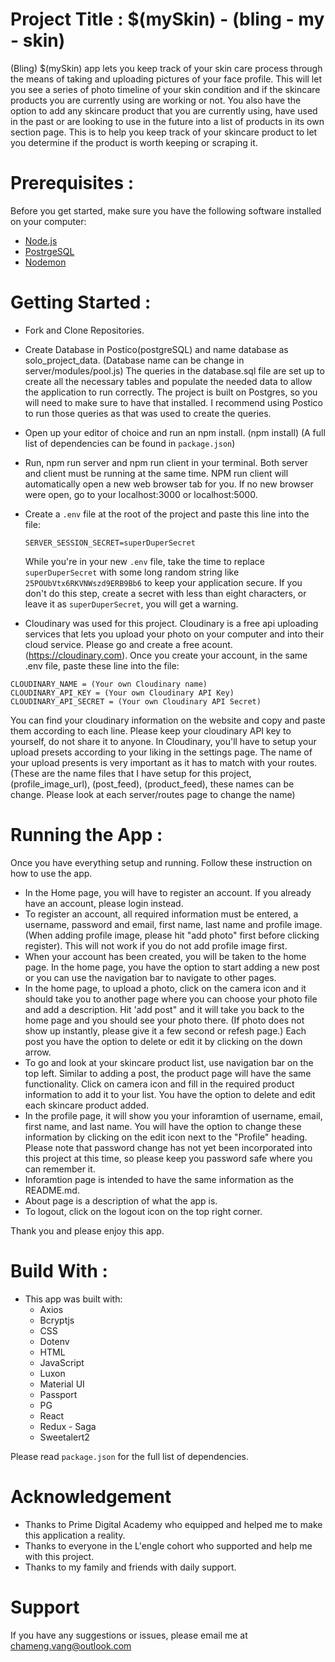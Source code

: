 # Project Title : $(mySkin) - (bling - my - skin)

(Bling) $(mySkin) app lets you keep track of your skin care process through the means of taking and uploading pictures of your face profile. This will let you see a series of photo timeline of your skin condition and if the skincare products you are currently using are working or not. You also have the option to add any skincare product that you are currently using, have used in the past or are looking to use in the future into a list of products in its own section page. This is to help you keep track of your skincare product to let you determine if the product is worth keeping or scraping it.

# Prerequisites :

Before you get started, make sure you have the following software installed on your computer:

- [Node.js](https://nodejs.org/en/)
- [PostrgeSQL](https://www.postgresql.org/)
- [Nodemon](https://nodemon.io/)

# Getting Started :

- Fork and Clone Repositories.
- Create Database in Postico(postgreSQL) and name database as solo_project_data. (Database name can be change in server/modules/pool.js)
  The queries in the database.sql file are set up to create all the necessary tables and populate the needed data to allow the application to run correctly. The project is built on Postgres, so you will need to make sure to have that installed. I recommend using Postico to run those queries as that was used to create the queries.
- Open up your editor of choice and run an npm install. (npm install) (A full list of dependencies can be found in `package.json`)
- Run, npm run server and npm run client in your terminal. Both server and client must be running at the same time. NPM run client will       
  automatically open a new web browser tab for you. If no new browser were open, go to your localhost:3000 or localhost:5000.
- Create a `.env` file at the root of the project and paste this line into the file:
  ```
  SERVER_SESSION_SECRET=superDuperSecret
  ```
  While you're in your new `.env` file, take the time to replace `superDuperSecret` with some long random string like `25POUbVtx6RKVNWszd9ERB9Bb6` to keep your application secure. If you don't do this step, create a secret with less than eight characters, or leave it as `superDuperSecret`, you will get a warning.

- Cloudinary was used for this project. Cloudinary is a free api uploading services that lets you upload your photo on your computer and into their cloud service. Please go and create a free acount. (https://cloudinary.com). Once you create your account, in the same .env file, paste these line into the file: 
 ```
CLOUDINARY_NAME = (Your own Cloudinary name)
CLOUDINARY_API_KEY = (Your own Cloudinary API Key)
CLOUDINARY_API_SECRET = (Your own Cloudinary API Secret)
  ```
You can find your cloudinary information on the website and copy and paste them according to each line. Please keep your cloudinary API key to yourself, do not share it to anyone. In Cloudinary, you'll have to setup your upload presets according to your liking in the settings page. The name of your upload presents is very important as it has to match with your routes. (These are the name files that I have setup for this project, (profile_image_url), (post_feed), (product_feed), these names can be change. Please look at each server/routes page to change the name)

# Running the App :

Once you have everything setup and running. Follow these instruction on how to use the app. 

- In the Home page, you will have to register an account. If you already have an account, please login instead. 
- To register an account, all required information must be entered, a username, password and email, first name, last name and profile image. (When adding profile image, please hit "add photo" first before clicking register). This will not work if you do not add profile image first.
- When your account has been created, you will be taken to the home page. In the home page, you have the option to start adding a new post or you can use the navigation bar to navigate to other pages. 
- In the home page, to upload a photo, click on the camera icon and it should take you to another page where you can choose your photo file and add a description. Hit 'add post" and it will take you back to the home page and you should see your photo there. (If photo does not show up instantly, please give it a few second or refesh page.) Each post you have the option to delete or edit it by clicking on the down arrow. 
- To go and look at your skincare product list, use navigation bar on the top left. Similar to adding a post, the product page will have the same functionality. Click on camera icon and fill in the required product information to add it to your list. You have the option to delete and edit each skincare product added. 
- In the profile page, it will show you your inforamtion of username, email, first name, and last name. You will have the option to change these information by clicking on the edit icon next to the "Profile" heading. Please note that password change has not yet been incorporated into this project at this time, so please keep you password safe where you can remember it. 
- Inforamtion page is intended to have the same information as the README.md.
- About page is a description of what the app is. 
- To logout, click on the logout icon on the top right corner.  

Thank you and please enjoy this app. 

# Build With :

- This app was built with: 
  - Axios
  - Bcryptjs
  - CSS
  - Dotenv
  - HTML
  - JavaScript
  - Luxon
  - Material UI
  - Passport
  - PG
  - React
  - Redux - Saga
  - Sweetalert2
  
Please read `package.json` for the full list of dependencies.

# Acknowledgement 

- Thanks to Prime Digital Academy who equipped and helped me to make this application a reality. 
- Thanks to everyone in the L'engle cohort who supported and help me with this project.
- Thanks to my family and friends with daily support. 

# Support 

If you have any suggestions or issues, please email me at chameng.vang@outlook.com

